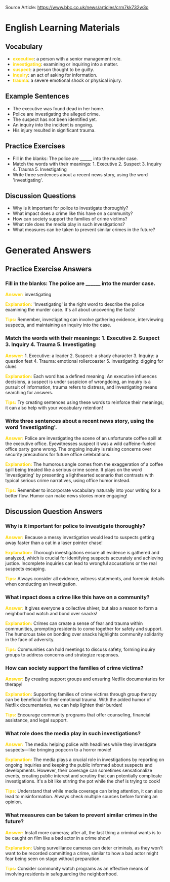 Source Article: https://www.bbc.co.uk/news/articles/crm7kk732w3o

# English Learning Materials
## Vocabulary
- <span style="color: gold">**executive**</span>: a person with a senior management role.
- <span style="color: gold">**investigating**</span>: examining or inquiring into a matter.
- <span style="color: gold">**suspect**</span>: a person thought to be guilty.
- <span style="color: gold">**inquiry**</span>: an act of asking for information.
- <span style="color: gold">**trauma**</span>: a severe emotional shock or physical injury.

## Example Sentences
- The executive was found dead in her home.
- Police are investigating the alleged crime.
- The suspect has not been identified yet.
- An inquiry into the incident is ongoing.
- His injury resulted in significant trauma.

## Practice Exercises
- Fill in the blanks: The police are ______ into the murder case.
- Match the words with their meanings: 1. Executive 2. Suspect 3. Inquiry 4. Trauma 5. Investigating
- Write three sentences about a recent news story, using the word 'investigating'.

## Discussion Questions
- Why is it important for police to investigate thoroughly?
- What impact does a crime like this have on a community?
- How can society support the families of crime victims?
- What role does the media play in such investigations?
- What measures can be taken to prevent similar crimes in the future?


# Generated Answers

## Practice Exercise Answers

### Fill in the blanks: The police are ______ into the murder case.
<span style="color: gold">**Answer:**</span> investigating

<span style="color: gold">**Explanation:**</span> 'Investigating' is the right word to describe the police examining the murder case. It's all about uncovering the facts!

<span style="color: gold">**Tips:**</span> Remember, investigating can involve gathering evidence, interviewing suspects, and maintaining an inquiry into the case.

### Match the words with their meanings: 1. Executive 2. Suspect 3. Inquiry 4. Trauma 5. Investigating
<span style="color: gold">**Answer:**</span> 1. Executive: a leader
2. Suspect: a shady character
3. Inquiry: a question fest
4. Trauma: emotional rollercoaster
5. Investigating: digging for clues

<span style="color: gold">**Explanation:**</span> Each word has a defined meaning: An executive influences decisions, a suspect is under suspicion of wrongdoing, an inquiry is a pursuit of information, trauma refers to distress, and investigating means searching for answers.

<span style="color: gold">**Tips:**</span> Try creating sentences using these words to reinforce their meanings; it can also help with your vocabulary retention!

### Write three sentences about a recent news story, using the word 'investigating'.
<span style="color: gold">**Answer:**</span> Police are investigating the scene of an unfortunate coffee spill at the executive office. Eyewitnesses suspect it was a wild caffeine-fueled office party gone wrong. The ongoing inquiry is raising concerns over security precautions for future office celebrations.

<span style="color: gold">**Explanation:**</span> The humorous angle comes from the exaggeration of a coffee spill being treated like a serious crime scene. It plays on the word 'investigating' by presenting a lighthearted scenario that contrasts with typical serious crime narratives, using office humor instead.

<span style="color: gold">**Tips:**</span> Remember to incorporate vocabulary naturally into your writing for a better flow. Humor can make news stories more engaging!

## Discussion Question Answers

### Why is it important for police to investigate thoroughly?
<span style="color: gold">**Answer:**</span> Because a messy investigation would lead to suspects getting away faster than a cat in a laser pointer chase!

<span style="color: gold">**Explanation:**</span> Thorough investigations ensure all evidence is gathered and analyzed, which is crucial for identifying suspects accurately and achieving justice. Incomplete inquiries can lead to wrongful accusations or the real suspects escaping.

<span style="color: gold">**Tips:**</span> Always consider all evidence, witness statements, and forensic details when conducting an investigation.

### What impact does a crime like this have on a community?
<span style="color: gold">**Answer:**</span> It gives everyone a collective shiver, but also a reason to form a neighborhood watch and bond over snacks!

<span style="color: gold">**Explanation:**</span> Crimes can create a sense of fear and trauma within communities, prompting residents to come together for safety and support. The humorous take on bonding over snacks highlights community solidarity in the face of adversity.

<span style="color: gold">**Tips:**</span> Communities can hold meetings to discuss safety, forming inquiry groups to address concerns and strategize responses.

### How can society support the families of crime victims?
<span style="color: gold">**Answer:**</span> By creating support groups and ensuring Netflix documentaries for therapy!

<span style="color: gold">**Explanation:**</span> Supporting families of crime victims through group therapy can be beneficial for their emotional trauma. With the added humor of Netflix documentaries, we can help lighten their burden!

<span style="color: gold">**Tips:**</span> Encourage community programs that offer counseling, financial assistance, and legal support.

### What role does the media play in such investigations?
<span style="color: gold">**Answer:**</span> The media: helping police with headlines while they investigate suspects—like bringing popcorn to a horror movie!

<span style="color: gold">**Explanation:**</span> The media plays a crucial role in investigations by reporting on ongoing inquiries and keeping the public informed about suspects and developments. However, their coverage can sometimes sensationalize events, creating public interest and scrutiny that can potentially complicate investigations. It's a bit like stirring the pot while the chef is trying to cook!

<span style="color: gold">**Tips:**</span> Understand that while media coverage can bring attention, it can also lead to misinformation. Always check multiple sources before forming an opinion.

### What measures can be taken to prevent similar crimes in the future?
<span style="color: gold">**Answer:**</span> Install more cameras; after all, the last thing a criminal wants is to be caught on film like a bad actor in a crime show!

<span style="color: gold">**Explanation:**</span> Using surveillance cameras can deter criminals, as they won't want to be recorded committing a crime, similar to how a bad actor might fear being seen on stage without preparation.

<span style="color: gold">**Tips:**</span> Consider community watch programs as an effective means of involving residents in safeguarding the neighborhood.